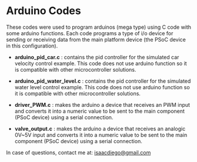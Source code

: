 # Arduino Codes

These codes were used to program arduinos (mega type) using C code with some arduino functions. Each code programs a type of i/o device for sending or receiving data from the main platform device (the PSoC device in this configuration).

- **arduino_pid_car.c** : contains the pid controller for the simulated car velocity control example. This code does not use arduino function so it is compatible with other microcontroller solutions.

- **arduino_pid_water_level.c** : contains the pid controller for the simulated water level control example. This code does not use arduino function so it is compatible with other microcontroller solutions.

- **driver_PWM.c** : makes the arduino a device that receives an PWM input and converts it into a numeric value to be sent to the main component (PSoC device) using a serial connection.

- **valve_output.c** : makes the arduino a device that receives an analogic 0V~5V input and converts it into a numeric value to be sent to the main component (PSoC device) using a serial connection.

In case of questions, contact me at: isaacdiego@gmail.com
